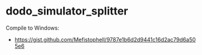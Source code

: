 # dodo_simulator_splitter

Compile to Windows:
 - https://gist.github.com/Mefistophell/9787e1b6d2d9441c16d2ac79d6a505e6